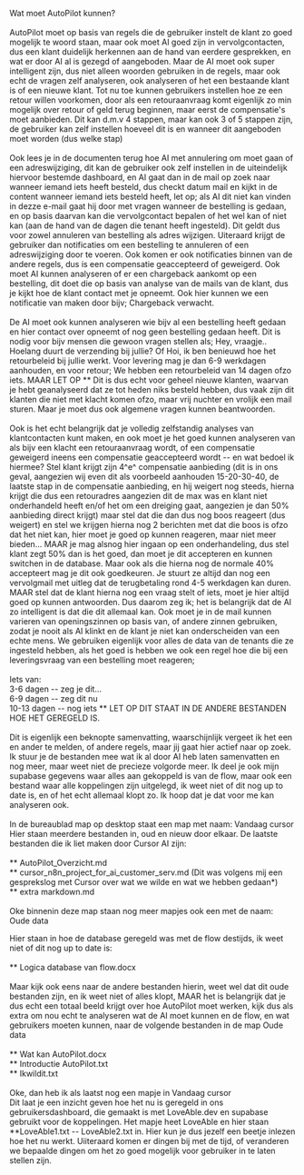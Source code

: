 Wat moet AutoPilot kunnen?\
\
AutoPilot moet op basis van regels die de gebruiker instelt de klant zo
goed mogelijk te woord staan, maar ook moet AI goed zijn in
vervolgcontacten, dus een klant duidelijk herkennen aan de hand van
eerdere gesprekken, en wat er door AI al is gezegd of aangeboden. Maar
de AI moet ook super intelligent zijn, dus niet alleen woorden gebruiken
in de regels, maar ook echt de vragen zelf analyseren, ook analyseren of
het een bestaande klant is of een nieuwe klant. Tot nu toe kunnen
gebruikers instellen hoe ze een retour willen voorkomen, door als een
retouraanvraag komt eigenlijk zo min mogelijk over retour of geld terug
beginnen, maar eerst de compensatie's moet aanbieden. Dit kan d.m.v 4
stappen, maar kan ook 3 of 5 stappen zijn, de gebruiker kan zelf
instellen hoeveel dit is en wanneer dit aangeboden moet worden (dus
welke stap)\
\
Ook lees je in de documenten terug hoe AI met annulering om moet gaan of
een adreswijziging, dit kan de gebruiker ook zelf instellen in de
uiteindelijk hiervoor bestemde dashboard, en AI gaat dan in de mail op
zoek naar wanneer iemand iets heeft besteld, dus checkt datum mail en
kijkt in de content wanneer iemand iets besteld heeft, let op; als AI
dit niet kan vinden in dezze e-mail gaat hij door met vragen wanneer de
bestelling is gedaan, en op basis daarvan kan die vervolgcontact bepalen
of het wel kan of niet kan (aan de hand van de dagen die tenant heeft
ingesteld). Dit geldt dus voor zowel annuleren van bestelling als adres
wijzigen. Uiteraard krijgt de gebruiker dan notificaties om een
bestelling te annuleren of een adreswijziging door te voeren. Ook komen
er ook notificaties binnen van de andere regels, dus is een compensatie
geaccepteerd of geweigerd. Ook moet AI kunnen analyseren of er een
chargeback aankomt op een bestelling, dit doet die op basis van analyse
van de mails van de klant, dus je kijkt hoe de klant contact met je
opneemt. Ook hier kunnen we een notificatie van maken door bijv;
Chargeback verwacht.\
\
De AI moet ook kunnen analyseren wie bijv al een bestelling heeft gedaan
en hier contact over opneemt of nog geen bestelling gedaan heeft. Dit is
nodig voor bijv mensen die gewoon vragen stellen als; Hey, vraagje..
Hoelang duurt de verzending bij jullie? Of Hoi, ik ben benieuwd hoe het
retourbeleid bij jullie werkt. Voor levering mag je dan 6-9 werkdagen
aanhouden, en voor retour; We hebben een retourbeleid van 14 dagen ofzo
iets. MAAR LET OP \*\* Dit is dus echt voor geheel nieuwe klanten,
waarvan je hebt geanalyseerd dat ze tot heden niks besteld hebben, dus
vaak zijn dit klanten die niet met klacht komen ofzo, maar vrij nuchter
en vrolijk een mail sturen. Maar je moet dus ook algemene vragen kunnen
beantwoorden.\
\
Ook is het echt belangrijk dat je volledig zelfstandig analyses van
klantcontacten kunt maken, en ook moet je het goed kunnen analyseren van
als bijv een klacht een retouraanvraag wordt, of een compensatie
geweigerd ineens een compensatie geaccepteerd wordt -- en wat bedoel ik
hiermee? Stel klant krijgt zijn 4^e^ compensatie aanbieding (dit is in
ons geval, aangezien wij even dit als voorbeeld aanhouden 15-20-30-40,
de laatste stap in de compensatie aanbieding, en hij weigert nog steeds,
hierna krijgt die dus een retouradres aangezien dit de max was en klant
niet onderhandeld heeft en/of het om een dreiging gaat, aangezien je dan
50% aanbieding direct krijgt) maar stel dat die dan dus nog boos
reageert (dus weigert) en stel we krijgen hierna nog 2 berichten met dat
die boos is ofzo dat het niet kan, hier moet je goed op kunnen reageren,
maar niet meer bieden\... MAAR je mag alsnog hier ingaan op een
onderhandeling, dus stel klant zegt 50% dan is het goed, dan moet je dit
accepteren en kunnen switchen in de database. Maar ook als die hierna
nog de normale 40% accepteert mag je dit ook goedkeuren. Je stuurt ze
altijd dan nog een vervolgmail met uitleg dat de terugbetaling rond 4-5
werkdagen kan duren. MAAR stel dat de klant hierna nog een vraag stelt
of iets, moet je hier altijd goed op kunnen antwoorden. Dus daarom zeg
ik; het is belangrijk dat de AI zo intelligent is dat die dit allemaal
kan. Ook moet je in de mail kunnen varieren van openingszinnen op basis
van, of andere zinnen gebruiken, zodat je nooit als AI klinkt en de
klant je niet kan onderscheiden van een echte mens. We gebruiken
eigenlijk voor alles de data van de tenants die ze ingesteld hebben, als
het goed is hebben we ook een regel hoe die bij een leveringsvraag van
een bestelling moet reageren;\
\
Iets van:\
3-6 dagen -- zeg je dit...\
6-9 dagen -- zeg dit nu\
10-13 dagen -- nog iets \*\* LET OP DIT STAAT IN DE ANDERE BESTANDEN HOE
HET GEREGELD IS.\
\
Dit is eigenlijk een beknopte samenvatting, waarschijnlijk vergeet ik
het een en ander te melden, of andere regels, maar jij gaat hier actief
naar op zoek. Ik stuur je de bestanden mee wat ik al door AI heb laten
samenvatten en nog meer, maar weet niet de precieze volgorde meer. Ik
deel je ook mijn supabase gegevens waar alles aan gekoppeld is van de
flow, maar ook een bestand waar alle koppelingen zijn uitgelegd, ik weet
niet of dit nog up to date is, en of het echt allemaal klopt zo. Ik hoop
dat je dat voor me kan analyseren ook.\
\
In de bureaublad map op desktop staat een map met naam: Vandaag cursor\
Hier staan meerdere bestanden in, oud en nieuw door elkaar. De laatste
bestanden die ik liet maken door Cursor AI zijn:\
\
\*\* AutoPilot_Overzicht.md\
\*\* cursor_n8n_project_for_ai_customer_serv.md (Dit was volgens mij een
gesprekslog met Cursor over wat we wilde en wat we hebben gedaan\*)\
\*\* extra markdown.md\
\
Oke binnenin deze map staan nog meer mapjes ook een met de naam: Oude
data

Hier staan in hoe de database geregeld was met de flow destijds, ik weet
niet of dit nog up to date is:\
\
\*\* Logica database van flow.docx\
\
Maar kijk ook eens naar de andere bestanden hierin, weet wel dat dit
oude bestanden zijn, en ik weet niet of alles klopt, MAAR het is
belangrijk dat je dus echt een totaal beeld krijgt over hoe AutoPilot
moet werken, kijk dus als extra om nou echt te analyseren wat de AI moet
kunnen en de flow, en wat gebruikers moeten kunnen, naar de volgende
bestanden in de map Oude data\
\
\*\* Wat kan AutoPilot.docx\
\*\* Introductie AutoPilot.txt\
\*\* Ikwildit.txt\
\
Oke, dan heb ik als laatst nog een mapje in Vandaag cursor\
Dit laat je een inzicht geven hoe het nu is geregeld in ons
gebruikersdashboard, die gemaakt is met LoveAble.dev en supabase
gebruikt voor de koppelingen. Het mapje heet LoveAble en hier staan
\*\*LoveAble1.txt -- LoveAble2.txt in. Hier kun je dus jezelf een beetje
inlezen hoe het nu werkt. Uiiteraard komen er dingen bij met de tijd, of
veranderen we bepaalde dingen om het zo goed mogelijk voor gebruiker in
te laten stellen zijn.
